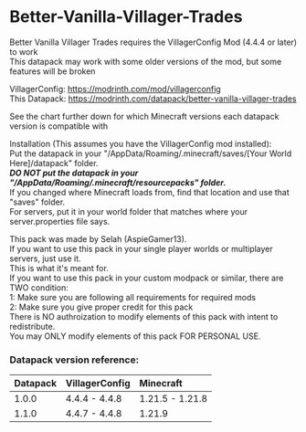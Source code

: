 # Better-Vanilla-Villager-Trades

Better Vanilla Villager Trades requires the VillagerConfig Mod (4.4.4 or later) to work\
     This datapack may work with some older versions of the mod, but some features will be broken

VillagerConfig: https://modrinth.com/mod/villagerconfig \
This Datapack: https://modrinth.com/datapack/better-vanilla-villager-trades

See the chart further down for which Minecraft versions each datapack version is compatible with


Installation (This assumes you have the VillagerConfig mod installed):\
     Put the datapack in your "/AppData/Roaming/.minecraft/saves/[Your World Here]/datapack" folder.\
     ***DO NOT put the datapack in your "/AppData/Roaming/.minecraft/resourcepacks" folder.***\
     If you changed where Minecraft loads from, find that location and use that "saves" folder.\
     For servers, put it in your world folder that matches where your server.properties file says.


This pack was made by Selah (AspieGamer13).\
If you want to use this pack in your single player worlds or multiplayer servers, just use it.\
     This is what it's meant for.\
If you want to use this pack in your custom modpack or similar, there are TWO condition:\
     1: Make sure you are following all requirements for required mods\
     2: Make sure you give proper credit for this pack\
There is NO authroization to modify elements of this pack with intent to redistribute.\
You may ONLY modify elements of this pack FOR PERSONAL USE.


### Datapack version reference:
|  Datapack  |  VillagerConfig  |  Minecraft       |
|:-----------|:-----------------|:-----------------|
|1.0.0       |4.4.4 - 4.4.8     |1.21.5 - 1.21.8   |
|1.1.0       |4.4.7 - 4.4.8     |1.21.9            |
